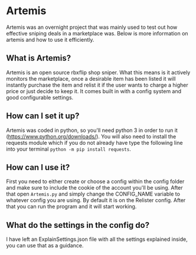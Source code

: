 # Artemis

Artemis was an overnight project that was mainly used to test out how effective sniping deals in a marketplace was. Below is more information on artemis and how to use it efficiently.

## What is Artemis?

Artemis is an open source rbxflip shop sniper. What this means is it actively monitors the marketplace, once a desirable item has been listed it will instantly purchase the item and relist it if the user wants to charge a higher price or just decide to keep it. It comes built in with a config system and good configurable settings.

## How can I set it up?

Artemis was coded in python, so you'll need python 3 in order to run it (https://www.python.org/downloads/). You will also need to install the requests module which if you do not already have type the following line into your terminal ``python -m pip install requests``.

## How can I use it?

First you need to either create or choose a config within the config folder and make sure to include the cookie of the account you'll be using. After that open ``Artemis.py`` and simply change the CONFIG_NAME variable to whatever config you are using. By default it is on the Relister config. After that you can run the program and it will start working.

## What do the settings in the config do?

I have left an ExplainSettings.json file with all the settings explained inside, you can use that as a guidance.
